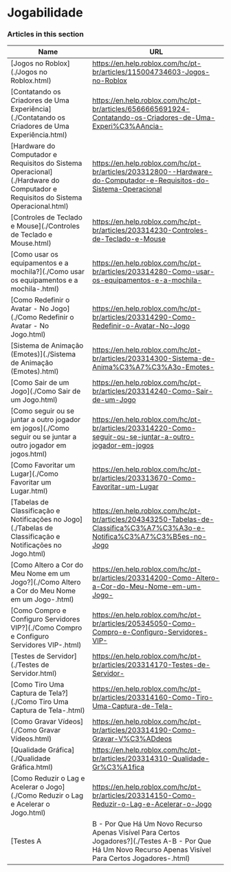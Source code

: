 # Jogabilidade  
### Articles in this section
Name|URL
-|-
[Jogos no Roblox](./Jogos no Roblox.html) |https://en.help.roblox.com/hc/pt-br/articles/115004734603-Jogos-no-Roblox
[Contatando os Criadores de Uma Experiência](./Contatando os Criadores de Uma Experiência.html) |https://en.help.roblox.com/hc/pt-br/articles/6566665691924-Contatando-os-Criadores-de-Uma-Experi%C3%AAncia-
[Hardware do Computador e Requisitos do Sistema Operacional](./Hardware do Computador e Requisitos do Sistema Operacional.html) |https://en.help.roblox.com/hc/pt-br/articles/203312800--Hardware-do-Computador-e-Requisitos-do-Sistema-Operacional
[Controles de Teclado e Mouse](./Controles de Teclado e Mouse.html) |https://en.help.roblox.com/hc/pt-br/articles/203314230-Controles-de-Teclado-e-Mouse
[Como usar os equipamentos e a mochila?](./Como usar os equipamentos e a mochila-.html) |https://en.help.roblox.com/hc/pt-br/articles/203314280-Como-usar-os-equipamentos-e-a-mochila-
[Como Redefinir o Avatar - No Jogo](./Como Redefinir o Avatar - No Jogo.html) |https://en.help.roblox.com/hc/pt-br/articles/203314290-Como-Redefinir-o-Avatar-No-Jogo
[Sistema de Animação (Emotes)](./Sistema de Animação (Emotes).html) |https://en.help.roblox.com/hc/pt-br/articles/203314300-Sistema-de-Anima%C3%A7%C3%A3o-Emotes-
[Como Sair de um Jogo](./Como Sair de um Jogo.html) |https://en.help.roblox.com/hc/pt-br/articles/203314240-Como-Sair-de-um-Jogo
[Como seguir ou se juntar a outro jogador em jogos](./Como seguir ou se juntar a outro jogador em jogos.html) |https://en.help.roblox.com/hc/pt-br/articles/203314220-Como-seguir-ou-se-juntar-a-outro-jogador-em-jogos
[Como Favoritar um Lugar](./Como Favoritar um Lugar.html) |https://en.help.roblox.com/hc/pt-br/articles/203313670-Como-Favoritar-um-Lugar
[Tabelas de Classificação e Notificações no Jogo](./Tabelas de Classificação e Notificações no Jogo.html) |https://en.help.roblox.com/hc/pt-br/articles/204343250-Tabelas-de-Classifica%C3%A7%C3%A3o-e-Notifica%C3%A7%C3%B5es-no-Jogo
[Como Altero a Cor do Meu Nome em um Jogo?](./Como Altero a Cor do Meu Nome em um Jogo-.html) |https://en.help.roblox.com/hc/pt-br/articles/203314200-Como-Altero-a-Cor-do-Meu-Nome-em-um-Jogo-
[Como Compro e Configuro Servidores VIP?](./Como Compro e Configuro Servidores VIP-.html) |https://en.help.roblox.com/hc/pt-br/articles/205345050-Como-Compro-e-Configuro-Servidores-VIP-
[Testes de Servidor](./Testes de Servidor.html) |https://en.help.roblox.com/hc/pt-br/articles/203314170-Testes-de-Servidor-
[Como Tiro Uma Captura de Tela?](./Como Tiro Uma Captura de Tela-.html) |https://en.help.roblox.com/hc/pt-br/articles/203314160-Como-Tiro-Uma-Captura-de-Tela-
[Como Gravar Vídeos](./Como Gravar Vídeos.html) |https://en.help.roblox.com/hc/pt-br/articles/203314190-Como-Gravar-V%C3%ADdeos
[Qualidade Gráfica](./Qualidade Gráfica.html) |https://en.help.roblox.com/hc/pt-br/articles/203314310-Qualidade-Gr%C3%A1fica
[Como Reduzir o Lag e Acelerar o Jogo](./Como Reduzir o Lag e Acelerar o Jogo.html) |https://en.help.roblox.com/hc/pt-br/articles/203314150-Como-Reduzir-o-Lag-e-Acelerar-o-Jogo
[Testes A|B - Por Que Há Um Novo Recurso Apenas Visível Para Certos Jogadores?](./Testes A-B - Por Que Há Um Novo Recurso Apenas Visível Para Certos Jogadores-.html) |https://en.help.roblox.com/hc/pt-br/articles/203312530-Testes-A-B-Por-Que-H%C3%A1-Um-Novo-Recurso-Apenas-Vis%C3%ADvel-Para-Certos-Jogadores-